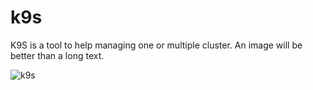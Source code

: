 # k9s

K9S is a tool to help managing one or multiple cluster.
An image will be better than a long text.

![k9s](../../../assets/k9s_capture.png)
